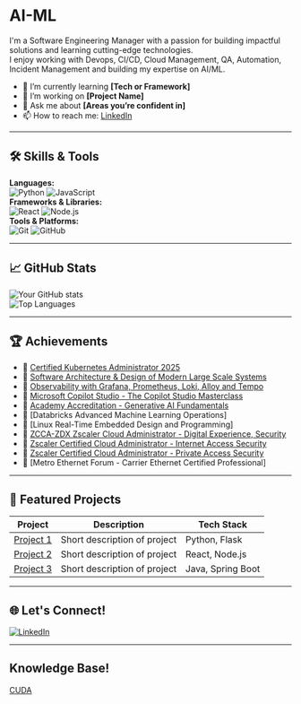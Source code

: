 # AI-ML
I'm a Software Engineering Manager with a passion for building impactful solutions and learning cutting-edge technologies.  
I enjoy working with Devops, CI/CD, Cloud Management, QA, Automation, Incident Management and building my expertise on AI/ML.

- 🌱 I’m currently learning **[Tech or Framework]**
- 🔭 I’m working on **[Project Name]**
- 💬 Ask me about **[Areas you’re confident in]**
- 📫 How to reach me: [LinkedIn](https://www.linkedin.com/in/rashmi-ranjan-sahoo-leader/)
---

## 🛠️ Skills & Tools
**Languages:**  
![Python](https://img.shields.io/badge/-Python-3776AB?logo=python&logoColor=white) 
![JavaScript](https://img.shields.io/badge/-JavaScript-F7DF1E?logo=javascript&logoColor=black)  
**Frameworks & Libraries:**  
![React](https://img.shields.io/badge/-React-61DAFB?logo=react&logoColor=black)
![Node.js](https://img.shields.io/badge/-Node.js-339933?logo=node.js&logoColor=white)  
**Tools & Platforms:**  
![Git](https://img.shields.io/badge/-Git-F05032?logo=git&logoColor=white)
![GitHub](https://img.shields.io/badge/-GitHub-181717?logo=github&logoColor=white)

---

## 📈 GitHub Stats
![Your GitHub stats](https://github-readme-stats.vercel.app/api?username=YOURUSERNAME&show_icons=true&theme=radical)  
![Top Languages](https://github-readme-stats.vercel.app/api/top-langs/?username=YOURUSERNAME&layout=compact&theme=radical)

---

## 🏆 Achievements
- 📜 [Certified Kubernetes Administrator 2025](https://www.udemy.com/certificate/UC-5332a7ec-07f0-4165-9cec-1ac42ac21665/)
- 📜 [Software Architecture & Design of Modern Large Scale Systems](https://www.udemy.com/certificate/UC-f062902e-94bd-498d-8e28-22e6793f939c/)
- 📜 [Observability with Grafana, Prometheus, Loki, Alloy and Tempo](https://www.udemy.com/certificate/UC-e0f38b7a-2ecc-41e6-b643-bfda8498d114/)
- 📜 [Microsoft Copilot Studio - The Copilot Studio Masterclass](https://www.udemy.com/certificate/UC-70d58004-f0d5-4622-8ba1-57913ab0601d/)
- 📜 [Academy Accreditation - Generative AI Fundamentals](https://credentials.databricks.com/899f840e-2c34-40c0-a3bb-36012a846f35)
- 📜 [Databricks Advanced Machine Learning Operations]
- 📜 [Linux Real-Time Embedded Design and Programming]
- 📜 [ZCCA-ZDX Zscaler Cloud Administrator - Digital Experience, Security](https://drive.google.com/file/d/1In50qWiisiyQf3kTLPmwAPuEFOGgTz06/view?usp=sharing)
- 📜 [Zscaler Certified Cloud Administrator - Internet Access Security](https://drive.google.com/file/d/1Lwx4ERFNYVwYiM-41vtew9mnNWkN1VzN/view?usp=share_link)
- 📜 [Zscaler Certified Cloud Administrator - Private Access Security](https://drive.google.com/file/d/1cyWfP3D-dC5rz_Cgu1lMFt-r9B4UVyNq/view?usp=sharing)
- 📜 [Metro Ethernet Forum - Carrier Ethernet Certified Professional]
<!--
- 📜 []()
- 🎯 [Major Milestone — e.g., Contributed to Open Source Project]
- 🥇 [Notable Award or Certification]
-->
---

## 📂 Featured Projects
| Project | Description | Tech Stack |
|---------|-------------|------------|
| [Project 1](https://github.com/YOURUSERNAME/PROJECT1) | Short description of project | Python, Flask |
| [Project 2](https://github.com/YOURUSERNAME/PROJECT2) | Short description of project | React, Node.js |
| [Project 3](https://github.com/YOURUSERNAME/PROJECT3) | Short description of project | Java, Spring Boot |

---

## 🌐 Let's Connect!
[![LinkedIn](https://img.shields.io/badge/LinkedIn-blue?logo=linkedin&logoColor=white)](https://www.linkedin.com/in/rashmi-ranjan-sahoo-leader/)
<!--
[![Twitter](https://img.shields.io/badge/Twitter-1DA1F2?logo=twitter&logoColor=white)](https://twitter.com/yourhandle)
[![Portfolio](https://img.shields.io/badge/Portfolio-000?logo=firefox&logoColor=white)](https://yourwebsite.com)
-->
---
## Knowledge Base!
[CUDA](https://docs.nvidia.com/cuda/)
